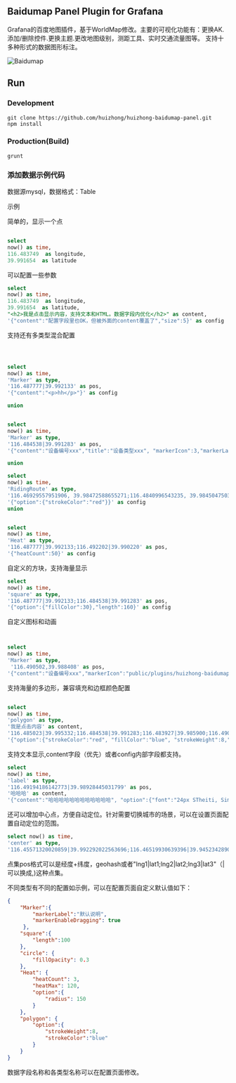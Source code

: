 ## Baidumap Panel Plugin for Grafana

Grafana的百度地图插件，基于WorldMap修改。主要的可视化功能有：更换AK.添加/删除控件.更换主题.更改地图级别，测距工具、实时交通流量图等。
支持十多种形式的数据图形标注。

![Baidumap](https://raw.githubusercontent.com/huizhong/huizhong-baidumap-panel/master/src/images/demo.png)

## Run
### Development
```bush
git clone https://github.com/huizhong/huizhong-baidumap-panel.git
npm install
```
### Production(Build)
```bush
grunt
```

### 添加数据示例代码

数据源mysql，数据格式：Table

示例

简单的，显示一个点
```SQL

select
now() as time,
116.483749  as longitude,
39.991654  as latitude
```

可以配置一些参数
```sql
select
now() as time, 
116.483749  as longitude,
39.991654  as latitude,
"<h2>我是点击显示内容，支持文本和HTML。数据字段内优化</h2>" as content,
'{"content":"配置字段里也OK，但被外面的content覆盖了","size":5}' as config
```

支持还有多类型混合配置

```SQL



select
now() as time, 
'Marker' as type,
'116.487777|39.992133' as pos,
'{"content":"<p>hh</p>"}' as config

union


select
now() as time, 
'Marker' as type,
'116.484538|39.991283' as pos,
'{"content":"设备编号xxx","title":"设备类型xxx", "markerIcon":3,"markerLabel":"自定义图标0~9"}' as config

union

select
now() as time, 
'RidingRoute' as type,
'116.46929557951906, 39.98472588655271;116.4840996543235, 39.984504750311906;116.49308270942328, 39.99533957763744' as pos,
'{"option":{"strokeColor":"red"}}' as config
union


select
now() as time, 
'Heat' as type,
'116.487777|39.992133;116.492202|39.990220' as pos,
'{"heatCount":50}' as config


```

自定义的方块，支持海量显示
```SQL
select
now() as time, 
'square' as type,
'116.487777|39.992133;116.484538|39.991283' as pos,
'{"option":{"fillColor":30},"length":160}' as config
```

自定义图标和动画
```sql


select
now() as time, 
'Marker' as type,
 '116.490502,39.988408' as pos,
'{"content":"设备编号xxx","markerIcon":"public/plugins/huizhong-baidumap-panel/images/bike.png","markerAnimation":true}' as config

```

支持海量的多边形，兼容填充和边框颜色配置
```sql

select
now() as time, 
'polygon' as type,
'我是点击内容' as content,
'116.485023|39.995332;116.484538|39.991283;116.483927|39.985900;116.490502|39.988408;116.490646|39.991946;116.485400|39.995442' as pos,
'{"option":{"strokeColor":"red", "fillColor":"blue", "strokeWeight":8,"strokeOpacity":0.5,"fillOpacity":0.1}}' as config

```

支持文本显示,content字段（优先）或者config内部字段都支持。
```sql
select
now() as time, 
'label' as type,
'116.49194186142773|39.98928445031799' as pos,
'哈哈哈' as content,
'{"content":"哈哈哈哈哈哈哈哈哈哈哈哈", "option":{"font":"24px STheiti, SimHei"}}' as config
```

还可以增加中心点，方便自动定位。针对需要切换城市的场景，可以在设置页面配置自动定位的范围。
```sql
select now() as time,
'center' as type,
'116.45571320020859|39.992292022563696;116.46519930639396|39.9452342890919' as pos
```

点集pos格式可以是经度+纬度，geohash或者"lng1|lat1;lng2|lat2;lng3|lat3"（|可以换成,)这种点集。

不同类型有不同的配置如示例，可以在配置页面自定义默认值如下：
```json
{
    "Marker":{
        "markerLabel":"默认说明",
        "markerEnableDragging": true
     },
    "square":{
        "length":100
    },
    "circle": {
        "fillOpacity": 0.3
    },
    "Heat": {
        "heatCount": 3,
        "heatMax": 120,
        "option":{
            "radius": 150
        }
    },
    "polygon": {
        "option":{
            "strokeWeight":8,
            "strokeColor":"blue"
        }
    }
}
```

数据字段名称和各类型名称可以在配置页面修改。
